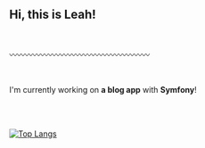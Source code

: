 ## Hi, this is Leah! 

<br>

〰️〰️〰️〰️〰️〰️〰️〰️〰️〰️〰️〰️〰️〰️〰️〰️〰️〰️

<br>

I'm currently working on **a blog app** with **Symfony**!


<br>
<br>

[![Top Langs](https://github-readme-stats.vercel.app/api/top-langs/?username=hela6&show_icons=true&theme=github_dark&hide=hack,html,css&border_color=00FFFF00)](https://github.com/anuraghazra/github-readme-stats)



